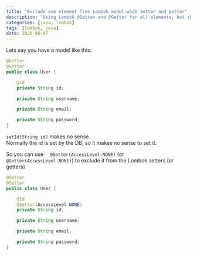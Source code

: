 ```yaml
---
title: "Exclude one element from Lombok model-wide setter and getter"
description: "Using Lombok @Setter and @Getter for all elements, but skip it for one element"
categories: [java, lombok]
tags: [lombok, java]
date: 2020-06-07
---
```


Lets say you have a model like this:

```java
@Getter
@Setter
public class User {

    @Id
    private String id;

    private String username;

    private String email;

    private String password;
}
```

```setId(String id)``` makes no sense.    
Normally the id is set by the DB, so it makes no sense to set it.

So you can use ```  @Setter(AccessLevel.NONE)```   (or   ```@Getter(AccessLevel.NONE)```) to exclude it from the Lombok setters (or getters)

```java
@Getter
@Setter
public class User {

    @Id
    @Setter(AccessLevel.NONE)
    private String id;

    private String username;

    private String email;

    private String password;
}
```
